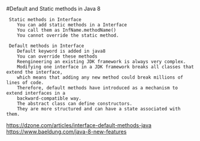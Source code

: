 #Default and Static methods in Java 8

	 Static methods in Interface
	 	You can add static methods in a Interface
	 	You call them as InfName.methodName()
	 	You cannot override the static method.
	 	
	 Default methods in Interface
	 	Default keyword is added in java8
	 	You can override these methods
	 	Reengineering an existing JDK framework is always very complex.
	 	Modifying one interface in a JDK framework breaks all classes that extend the interface,
	 	which means that adding any new method could break millions of lines of code.
	 	Therefore, default methods have introduced as a mechanism to extend interfaces in a 
	 	backward-compatible way.
	 	The abstract class can define constructors.
	 	They are more structured and can have a state associated with them. 
	 	
	 	
https://dzone.com/articles/interface-default-methods-java
https://www.baeldung.com/java-8-new-features